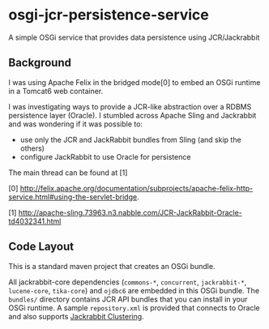 osgi-jcr-persistence-service
============================

A simple OSGi service that provides data persistence using JCR/Jackrabbit

## Background

I was using Apache Felix in the bridged mode[0] to embed an OSGi runtime in a Tomcat6 web container.

I was investigating ways to provide a JCR-like abstraction over a RDBMS persistence layer (Oracle). I stumbled across Apache Sling and Jackrabbit and was wondering if it was possible to:

 *   use only the JCR and JackRabbit bundles from Sling (and skip the others)
 *   configure JackRabbit to use Oracle for persistence

The main thread can be found at [1]

[0] http://felix.apache.org/documentation/subprojects/apache-felix-http-service.html#using-the-servlet-bridge.

[1] http://apache-sling.73963.n3.nabble.com/JCR-JackRabbit-Oracle-td4032341.html

## Code Layout

This is a standard maven project that creates an OSGi bundle. 

All jackrabbit-core dependencies (`commons-*`, `concurrent`, `jackrabbit-*`, `lucene-core`, `tika-core`) and `ojdbc6` are embedded in this OSGi bundle. The `bundles/` directory contains JCR API bundles that you can install in your OSGi runtime. 
A sample `repository.xml` is provided that connects to Oracle and also supports [Jackrabbit Clustering](http://wiki.apache.org/jackrabbit/Clustering). 
